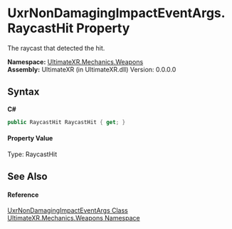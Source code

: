 # UxrNonDamagingImpactEventArgs.RaycastHit Property 
 

The raycast that detected the hit.

**Namespace:**&nbsp;<a href="N_UltimateXR_Mechanics_Weapons">UltimateXR.Mechanics.Weapons</a><br />**Assembly:**&nbsp;UltimateXR (in UltimateXR.dll) Version: 0.0.0.0

## Syntax

**C#**<br />
``` C#
public RaycastHit RaycastHit { get; }
```


#### Property Value
Type: RaycastHit

## See Also


#### Reference
<a href="T_UltimateXR_Mechanics_Weapons_UxrNonDamagingImpactEventArgs">UxrNonDamagingImpactEventArgs Class</a><br /><a href="N_UltimateXR_Mechanics_Weapons">UltimateXR.Mechanics.Weapons Namespace</a><br />